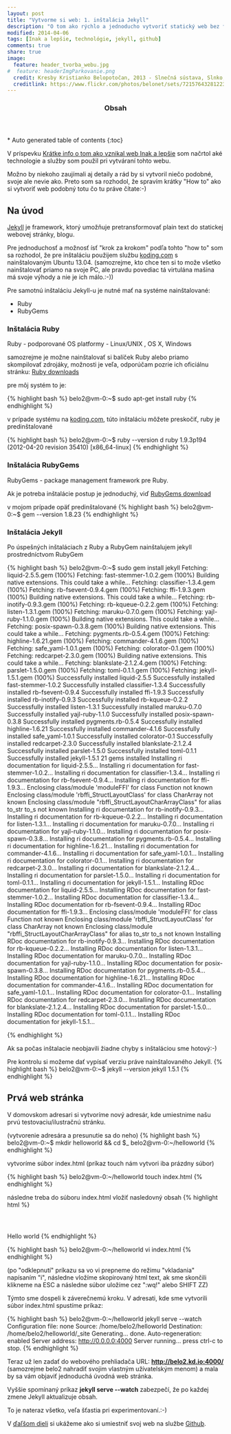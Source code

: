 ```yaml
---
layout: post
title: "Vytvorme si web: 1. inštalácia Jekyll"
description: "O tom ako rýchlo a jednoducho vytvoriť statický web bez finančných nákladov: 1. inštalácia Jekyll"
modified: 2014-04-06
tags: [Inak a lepšie, technológie, jekyll, github]
comments: true
share: true
image:
  feature: header_tvorba_webu.jpg
#  feature: headerImgParkovanie.png
  credit: Kresby Kristianko Belopotočan, 2013 - Slnečná sústava, Slnko, Na pláži
  creditlink: https://www.flickr.com/photos/belonet/sets/72157643281223573/
---
```


<section id="table-of-contents" class="toc">
  <header>
    <h3>Obsah</h3>
  </header>
<div id="drawer" markdown="1">
*  Auto generated table of contents
{:toc}
</div>
</section><!-- /#table-of-contents -->

V príspevku [Krátke info o tom ako vznikal web Inak a lepšie](/o-webe/) som načrtol aké technologie a služby som použil pri vytváraní tohto webu.

Možno by niekoho zaujímali aj detaily a rád by si vytvoril niečo podobné, svoje ale nevie ako. Preto som sa rozhodol, že spravím krátky "How to" ako si vytvoriť web podobný totu čo tu práve čítate:-)

## Na úvod

[Jekyll](http://jekyllrb.com/) je framework, ktorý umožňuje pretransformovať plain text do statickej webovej stránky, blogu. 
 
Pre jednoduchosť a možnosť ísť "krok za krokom" podľa tohto "how to" som sa rozhodol, že pre inštaláciu použijem službu [koding.com](https://koding.com/R/pbelopotocan) s nainštalovaným Ubuntu 13.04. (samozrejme, kto chce ten si to može všetko nainštalovať priamo na svoje PC, ale pravdu povediac tá virtulána mašina má svoje výhody a nie je ich málo.:-))


Pre samotnú inštaláciu Jekyll-u je nutné mať na systéme nainštalované: 

* Ruby
* RubyGems
 
### Inštalácia Ruby

Ruby - podporované OS platformy - Linux/UNIX , OS X, Windows 
 
samozrejme je možne nainštalovať si balíček Ruby alebo priamo skompilovať zdrojáky, možnosti je veľa, odporúčam pozrie ich oficiálnu stránku: [Ruby downloads](https://www.ruby-lang.org/en/downloads/) 
 
pre môj systém to je: 
 
{% highlight bash %}
belo2@vm-0:~$ sudo apt-get install ruby 
{% endhighlight %}

 
v prípade systému na [koding.com](https://koding.com/R/pbelopotocan), túto inštaláciu môžete preskočiť, ruby je predinštalované 
 
{% highlight bash %}
belo2@vm-0:~$ ruby --version  d
ruby 1.9.3p194 (2012-04-20 revision 35410) [x86_64-linux] 
{% endhighlight %}

 
### Inštalácia RubyGems
RubyGems - package management framework pre Ruby. 

Ak je potreba inštalácie postup je jednoduchý, viď [RubyGems download](http://rubygems.org/pages/download)
 
v mojom prípade opäť predinštalované 
{% highlight bash %}
belo2@vm-0:~$ gem --version 
1.8.23 
{% endhighlight %}


### Inštalácia Jekyll
Po úspešných inštaláciach z Ruby a RubyGem nainštalujem jekyll prostredníctvom RubyGem 
 
{% highlight bash %}
belo2@vm-0:~$ sudo gem install jekyll 
Fetching: liquid-2.5.5.gem (100%) 
Fetching: fast-stemmer-1.0.2.gem (100%) 
Building native extensions.  This could take a while... 
Fetching: classifier-1.3.4.gem (100%) 
Fetching: rb-fsevent-0.9.4.gem (100%) 
Fetching: ffi-1.9.3.gem (100%) 
Building native extensions.  This could take a while... 
Fetching: rb-inotify-0.9.3.gem (100%) 
Fetching: rb-kqueue-0.2.2.gem (100%) 
Fetching: listen-1.3.1.gem (100%) 
Fetching: maruku-0.7.0.gem (100%) 
Fetching: yajl-ruby-1.1.0.gem (100%) 
Building native extensions.  This could take a while... 
Fetching: posix-spawn-0.3.8.gem (100%) 
Building native extensions.  This could take a while... 
Fetching: pygments.rb-0.5.4.gem (100%) 
Fetching: highline-1.6.21.gem (100%) 
Fetching: commander-4.1.6.gem (100%) 
Fetching: safe_yaml-1.0.1.gem (100%) 
Fetching: colorator-0.1.gem (100%) 
Fetching: redcarpet-2.3.0.gem (100%) 
Building native extensions.  This could take a while... 
Fetching: blankslate-2.1.2.4.gem (100%) 
Fetching: parslet-1.5.0.gem (100%) 
Fetching: toml-0.1.1.gem (100%) 
Fetching: jekyll-1.5.1.gem (100%) 
Successfully installed liquid-2.5.5 
Successfully installed fast-stemmer-1.0.2 
Successfully installed classifier-1.3.4 
Successfully installed rb-fsevent-0.9.4 
Successfully installed ffi-1.9.3 
Successfully installed rb-inotify-0.9.3 
Successfully installed rb-kqueue-0.2.2 
Successfully installed listen-1.3.1 
Successfully installed maruku-0.7.0 
Successfully installed yajl-ruby-1.1.0 
Successfully installed posix-spawn-0.3.8 
Successfully installed pygments.rb-0.5.4 
Successfully installed highline-1.6.21 
Successfully installed commander-4.1.6 
Successfully installed safe_yaml-1.0.1 
Successfully installed colorator-0.1 
Successfully installed redcarpet-2.3.0 
Successfully installed blankslate-2.1.2.4 
Successfully installed parslet-1.5.0 
Successfully installed toml-0.1.1 
Successfully installed jekyll-1.5.1 
21 gems installed 
Installing ri documentation for liquid-2.5.5... 
Installing ri documentation for fast-stemmer-1.0.2... 
Installing ri documentation for classifier-1.3.4... 
Installing ri documentation for rb-fsevent-0.9.4... 
Installing ri documentation for ffi-1.9.3... 
Enclosing class/module 'moduleFFI' for class Function not known 
Enclosing class/module 'rbffi_StructLayoutClass' for class CharArray not known 
Enclosing class/module "rbffi_StructLayoutCharArrayClass" for alias to_str to_s not known 
Installing ri documentation for rb-inotify-0.9.3... 
Installing ri documentation for rb-kqueue-0.2.2... 
Installing ri documentation for listen-1.3.1... 
Installing ri documentation for maruku-0.7.0... 
Installing ri documentation for yajl-ruby-1.1.0... 
Installing ri documentation for posix-spawn-0.3.8... 
Installing ri documentation for pygments.rb-0.5.4... 
Installing ri documentation for highline-1.6.21... 
Installing ri documentation for commander-4.1.6... 
Installing ri documentation for safe_yaml-1.0.1... 
Installing ri documentation for colorator-0.1... 
Installing ri documentation for redcarpet-2.3.0... 
Installing ri documentation for blankslate-2.1.2.4... 
Installing ri documentation for parslet-1.5.0... 
Installing ri documentation for toml-0.1.1... 
Installing ri documentation for jekyll-1.5.1... 
Installing RDoc documentation for liquid-2.5.5... 
Installing RDoc documentation for fast-stemmer-1.0.2... 
Installing RDoc documentation for classifier-1.3.4... 
Installing RDoc documentation for rb-fsevent-0.9.4... 
Installing RDoc documentation for ffi-1.9.3... 
Enclosing class/module 'moduleFFI' for class Function not known 
Enclosing class/module 'rbffi_StructLayoutClass' for class CharArray not known 
Enclosing class/module "rbffi_StructLayoutCharArrayClass" for alias to_str to_s not known 
Installing RDoc documentation for rb-inotify-0.9.3... 
Installing RDoc documentation for rb-kqueue-0.2.2... 
Installing RDoc documentation for listen-1.3.1... 
Installing RDoc documentation for maruku-0.7.0... 
Installing RDoc documentation for yajl-ruby-1.1.0... 
Installing RDoc documentation for posix-spawn-0.3.8... 
Installing RDoc documentation for pygments.rb-0.5.4... 
Installing RDoc documentation for highline-1.6.21... 
Installing RDoc documentation for commander-4.1.6... 
Installing RDoc documentation for safe_yaml-1.0.1... 
Installing RDoc documentation for colorator-0.1... 
Installing RDoc documentation for redcarpet-2.3.0... 
Installing RDoc documentation for blankslate-2.1.2.4... 
Installing RDoc documentation for parslet-1.5.0... 
Installing RDoc documentation for toml-0.1.1... 
Installing RDoc documentation for jekyll-1.5.1... 
 
{% endhighlight %} 


Ak sa počas inštalacie neobjavili žiadne chyby s inštaláciou sme hotový:-)

Pre kontrolu si možeme dať vypísať verziu práve nainštalovaného Jekyll.
{% highlight bash %}
belo2@vm-0:~$ jekyll --version
jekyll 1.5.1
{% endhighlight %}



## Prvá web stránka

V domovskom adresari si vytvoríme nový adresár, kde umiestnime našu prvú testovaciu/ilustračnú stránku.

(vytvorenie adresára a presunutie sa do neho)
{% highlight bash %}
belo2@vm-0:~$ mkdir helloworld && cd $_
belo2@vm-0:~/helloworld
{% endhighlight %}

vytvoríme súbor index.html (príkaz touch nám vytvori iba prázdny súbor) 

{% highlight bash %}
belo2@vm-0:~/helloworld touch index.html
{% endhighlight %}

následne treba do súboru index.html vložiť nasledovný obsah
{% highlight html %}
<html>
<header><title>This is title</title></header>
<body>
Hello world
</body>
</html>{% endhighlight %}


{% highlight bash %}
belo2@vm-0:~/helloworld vi index.html
{% endhighlight %}

(po "odklepnutí" príkazu sa vo vi prepneme do režimu "vkladania" napísaním "i", následne vložíme skopirovaný html text, ak sme skončili klikneme na ESC a následne súbor uložíme cez ":wq!" alebo SHIFT ZZ)


Týmto sme dospeli k záverečnemú kroku. V adresati, kde sme vytvorili súbor index.html spustíme príkaz:

{% highlight bash %}
belo2@vm-0:~/helloworld jekyll serve --watch
Configuration file: none
            Source: /home/belo2/helloworld
       Destination: /home/belo2/helloworld/_site
      Generating... done.
 Auto-regeneration: enabled
    Server address: http://0.0.0.0:4000
  Server running... press ctrl-c to stop.
{% endhighlight %}


Teraz už len zadať do webového prehliadača URL: **http://belo2.kd.io:4000/**
(samozrejme belo2 nahradiť svojim vlastným užívatelským menom) a mala by sa vám objaviť jednoduchá úvodná web stránka.

Vyššie spomínaný príkaz **jekyll serve --watch** zabezpečí, že po každej zmene Jekyll aktualizuje obsah. 

To je nateraz všetko, veľa šťastia pri experimentovaní.:-)


V [ďaľšom dieli](/vytvorme-si-free-web-blog-github-pages/) si ukážeme ako si umiestniť svoj web na službe [Github](/vytvorme-si-free-web-blog-github-pages/).
 
<br><br>  

